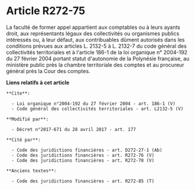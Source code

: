 # Article R272-75

La faculté de former appel appartient aux comptables ou à leurs ayants droit, aux représentants légaux des collectivités ou
organismes publics intéressés ou, à leur défaut, aux contribuables dûment autorisés dans les conditions prévues aux articles
L. 2132-5 à L. 2132-7 du code général des collectivités territoriales et à l'article 186-1 de la loi organique n° 2004-192 du
27 février 2004 portant statut d'autonomie de la Polynésie française, au ministère public près la chambre territoriale des
comptes et au procureur général près la Cour des comptes.

**Liens relatifs à cet article**

	**Cite**:

	  - Loi organique n°2004-192 du 27 février 2004 - art. 186-1 (V)
	  - Code général des collectivités territoriales - art. L2132-5 (V)

	**Modifié par**:

	  - Décret n°2017-671 du 28 avril 2017 - art. 177

	**Cité par**:

	  - Code des juridictions financières - art. D272-27-1 (Ab)
	  - Code des juridictions financières - art. R272-76 (V)
	  - Code des juridictions financières - art. R272-78 (V)

	**Anciens textes**:

	  - Code des juridictions financières - art. R272-85 (T)
